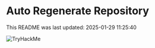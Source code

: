 # Auto Regenerate Repository

This README was last updated: 2025-01-29 11:25:40

 ![TryHackMe](https://tryhackme.com/badge/533634)